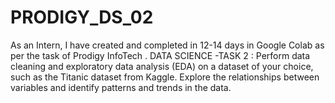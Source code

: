 # PRODIGY_DS_02
As an Intern, I have created and completed in 12-14 days in Google Colab as per the task of Prodigy InfoTech . DATA SCIENCE -TASK 2 : Perform data cleaning and exploratory data analysis (EDA) on a dataset of your choice, such as the Titanic dataset from Kaggle. Explore the relationships between variables and identify patterns and trends in the data.
